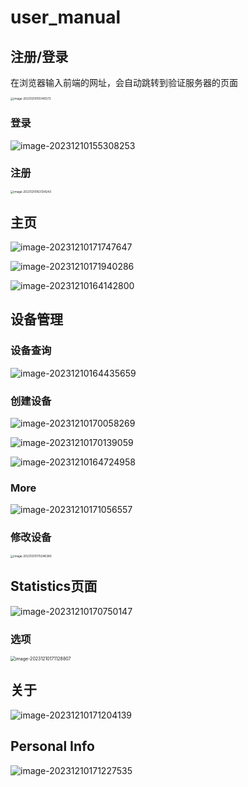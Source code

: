 # user_manual

## 注册/登录

在浏览器输入前端的网址，会自动跳转到验证服务器的页面

<img src="./user_manual.assets/image-20231210155145573.png" alt="image-20231210155145573" style="zoom:33%;" />

### 登录

![image-20231210155308253](./user_manual.assets/image-20231210155308253.png)

### 注册

<img src="./user_manual.assets/image-20231210163134243.png" alt="image-20231210163134243" style="zoom: 33%;" />

## 主页

![image-20231210171747647](./user_manual.assets/image-20231210171747647.png)

![image-20231210171940286](./user_manual.assets/image-20231210171940286.png)

![image-20231210164142800](./user_manual.assets/image-20231210164142800.png)

## 设备管理

### 设备查询

![image-20231210164435659](./user_manual.assets/image-20231210164435659.png)

### 创建设备

![image-20231210170058269](./user_manual.assets/image-20231210170058269.png)

![image-20231210170139059](./user_manual.assets/image-20231210170139059.png)

![image-20231210164724958](./user_manual.assets/image-20231210164724958.png)

### More

![image-20231210171056557](./user_manual.assets/image-20231210171056557.png)

### 修改设备

<img src="./user_manual.assets/image-20231210170246385.png" alt="image-20231210170246385" style="zoom:33%;" />

## Statistics页面

![image-20231210170750147](./user_manual.assets/image-20231210170750147.png)

### 选项

<img src="./user_manual.assets/image-20231210171128807.png" alt="image-20231210171128807" style="zoom:50%;" />

## 关于

![image-20231210171204139](./user_manual.assets/image-20231210171204139.png)

## Personal Info

![image-20231210171227535](./user_manual.assets/image-20231210171227535.png)

